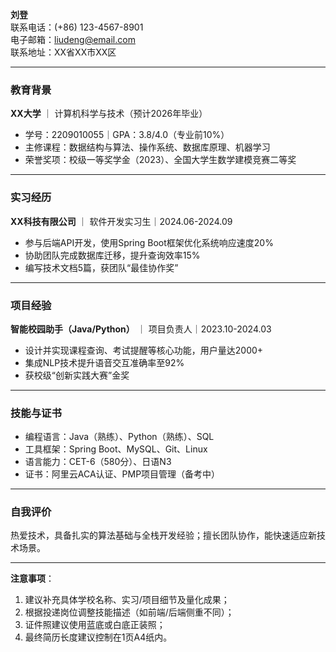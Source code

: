 **刘登**  
联系电话：(+86) 123-4567-8901  
电子邮箱：liudeng@email.com  
联系地址：XX省XX市XX区  

---

### 教育背景  
**XX大学** ｜ 计算机科学与技术（预计2026年毕业）  
- 学号：2209010055｜GPA：3.8/4.0（专业前10%）  
- 主修课程：数据结构与算法、操作系统、数据库原理、机器学习  
- 荣誉奖项：校级一等奖学金（2023）、全国大学生数学建模竞赛二等奖  

---

### 实习经历  
**XX科技有限公司** ｜ 软件开发实习生｜2024.06-2024.09  
- 参与后端API开发，使用Spring Boot框架优化系统响应速度20%  
- 协助团队完成数据库迁移，提升查询效率15%  
- 编写技术文档5篇，获团队“最佳协作奖”  

---

### 项目经验  
**智能校园助手（Java/Python）** ｜ 项目负责人｜2023.10-2024.03  
- 设计并实现课程查询、考试提醒等核心功能，用户量达2000+  
- 集成NLP技术提升语音交互准确率至92%  
- 获校级“创新实践大赛”金奖  

---

### 技能与证书  
- 编程语言：Java（熟练）、Python（熟练）、SQL  
- 工具框架：Spring Boot、MySQL、Git、Linux  
- 语言能力：CET-6（580分）、日语N3  
- 证书：阿里云ACA认证、PMP项目管理（备考中）  

---

### 自我评价  
热爱技术，具备扎实的算法基础与全栈开发经验；擅长团队协作，能快速适应新技术场景。  

---

**注意事项**：  
1. 建议补充具体学校名称、实习/项目细节及量化成果；  
2. 根据投递岗位调整技能描述（如前端/后端侧重不同）；  
3. 证件照建议使用蓝底或白底正装照；  
4. 最终简历长度建议控制在1页A4纸内。  
